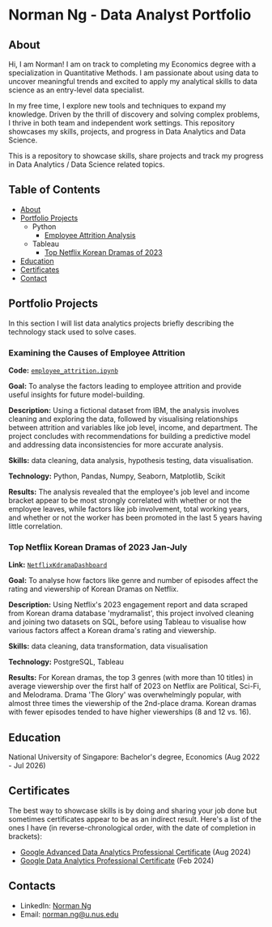 # Norman Ng - Data Analyst Portfolio
## About
Hi, I am Norman! I am on track to completing my Economics degree with a specialization in Quantitative Methods. I am passionate about using data to uncover meaningful trends and excited to apply my analytical skills to data science as an entry-level data specialist.

In my free time, I explore new tools and techniques to expand my knowledge. Driven by the thrill of discovery and solving complex problems, I thrive in both team and independent work settings. This repository showcases my skills, projects, and progress in Data Analytics and Data Science.

This is a repository to showcase skills, share projects and track my progress in Data Analytics / Data Science related topics.

## Table of Contents
- [About](https://github.com/nrmnng/Portfolio/blob/main/README.md#about)
- [Portfolio Projects](https://github.com/nrmnng/Portfolio/blob/main/README.md#portfolio-projects)
  - Python
    - [Employee Attrition Analysis](https://github.com/nrmnng/Portfolio/blob/main/README.md#examining-the-causes-of-employee-attrition)
  - Tableau
    - [Top Netflix Korean Dramas of 2023](https://github.com/nrmnng/Portfolio/blob/main/README.md#top-netflix-korean-dramas-of-2023-jan-july) 
- [Education](https://github.com/nrmnng/Portfolio/blob/main/README.md#education)  
- [Certificates](https://github.com/nrmnng/Portfolio/blob/main/README.md#certificates)
- [Contact](https://github.com/nrmnng/Portfolio/blob/main/README.md#contacts)
  
## Portfolio Projects
In this section I will list data analytics projects briefly describing the technology stack used to solve cases.

### Examining the Causes of Employee Attrition

**Code:** [`employee_attrition.ipynb`](https://github.com/nrmnng/Portfolio/blob/main/projects/employee_attrition/employee_attrition.ipynb)

**Goal:** To analyse the factors leading to employee attrition and provide useful insights for future model-building.

**Description:** Using a fictional dataset from IBM, the analysis involves cleaning and exploring the data, followed by visualising relationships between attrition and variables like job level, income, and department. The project concludes with recommendations for building a predictive model and addressing data inconsistencies for more accurate analysis.

**Skills:** data cleaning, data analysis, hypothesis testing, data visualisation.

**Technology:** Python, Pandas, Numpy, Seaborn, Matplotlib, Scikit

**Results:** The analysis revealed that the employee's job level and income bracket appear to be most strongly correlated with whether or not the employee leaves, while factors like job involvement, total working years, and whether or not the worker has been promoted in the last 5 years having little correlation.

### Top Netflix Korean Dramas of 2023 Jan-July

**Link:** [`NetflixKdramaDashboard`](https://public.tableau.com/app/profile/norman.ng4484/viz/NetflixKoreanDramas/Dashboard1#1)

**Goal:** To analyse how factors like genre and number of episodes affect the rating and viewership of Korean Dramas on Netflix.

**Description:** Using Netflix's 2023 engagement report and data scraped from Korean drama database 'mydramalist', this project involved cleaning and joining two datasets on SQL, before using Tableau to visualise how various factors affect a Korean drama's rating and viewership.

**Skills:** data cleaning, data transformation, data visualisation

**Technology:** PostgreSQL, Tableau

**Results:** For Korean dramas, the top 3 genres (with more than 10 titles) in average viewership over the first half of 2023 on Netflix are Political, Sci-Fi, and Melodrama. Drama 'The Glory' was overwhelmingly popular, with almost three times the viewership of the 2nd-place drama. Korean dramas with fewer episodes tended to have higher viewerships (8 and 12 vs. 16).

## Education
National University of Singapore: 
Bachelor's degree, Economics
(Aug 2022 - Jul 2026)

## Certificates
The best way to showcase skills is by doing and sharing your job done but sometimes certificates appear to be as an indirect result. Here's a list of the ones I have (in reverse-chronological order, with the date of completion in brackets):
- [Google Advanced Data Analytics Professional Certificate](https://www.coursera.org/account/accomplishments/professional-cert/5LVHDLEPEE5V) (Aug 2024)
- [Google Data Analytics Professional Certificate](https://www.coursera.org/account/accomplishments/specialization/UTSJHUXORMK6) (Feb 2024)
  
## Contacts
- LinkedIn: [Norman Ng](https://www.linkedin.com/in/norman-ng-kai-meng/)
- Email: norman.ng@u.nus.edu
